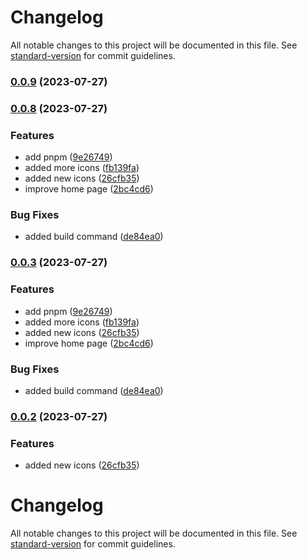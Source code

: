 # Changelog

All notable changes to this project will be documented in this file. See [standard-version](https://github.com/conventional-changelog/standard-version) for commit guidelines.

### [0.0.9](https://github.com/candidosales/svelte-shopify-polaris-icons/compare/v0.0.8...v0.0.9) (2023-07-27)

### [0.0.8](https://github.com/candidosales/svelte-shopify-polaris-icons/compare/v0.0.7...v0.0.8) (2023-07-27)


### Features

* add pnpm ([9e26749](https://github.com/candidosales/svelte-shopify-polaris-icons/commit/9e267492c8c9d0f56a5ed9da9f5c18278e88a321))
* added more icons ([fb139fa](https://github.com/candidosales/svelte-shopify-polaris-icons/commit/fb139fa9a14fdd206c9ce8bc725fd9118a6409e4))
* added new icons ([26cfb35](https://github.com/candidosales/svelte-shopify-polaris-icons/commit/26cfb3578206d9c2b0a3ece6e6f10e59c5077c12))
* improve home page ([2bc4cd6](https://github.com/candidosales/svelte-shopify-polaris-icons/commit/2bc4cd6b12eb7a2d063cc8fc535445ea57e7d8c0))


### Bug Fixes

* added build command ([de84ea0](https://github.com/candidosales/svelte-shopify-polaris-icons/commit/de84ea0b1ecd0db10d1db2de210ba604c277519d))

### [0.0.3](https://github.com/candidosales/svelte-shopify-polaris-icons/compare/v0.0.7...v0.0.3) (2023-07-27)


### Features

* add pnpm ([9e26749](https://github.com/candidosales/svelte-shopify-polaris-icons/commit/9e267492c8c9d0f56a5ed9da9f5c18278e88a321))
* added more icons ([fb139fa](https://github.com/candidosales/svelte-shopify-polaris-icons/commit/fb139fa9a14fdd206c9ce8bc725fd9118a6409e4))
* added new icons ([26cfb35](https://github.com/candidosales/svelte-shopify-polaris-icons/commit/26cfb3578206d9c2b0a3ece6e6f10e59c5077c12))
* improve home page ([2bc4cd6](https://github.com/candidosales/svelte-shopify-polaris-icons/commit/2bc4cd6b12eb7a2d063cc8fc535445ea57e7d8c0))


### Bug Fixes

* added build command ([de84ea0](https://github.com/candidosales/svelte-shopify-polaris-icons/commit/de84ea0b1ecd0db10d1db2de210ba604c277519d))

### [0.0.2](https://github.com/candidosales/svelte-shopify-polaris-icons/compare/v0.0.7...v0.0.2) (2023-07-27)


### Features

* added new icons ([26cfb35](https://github.com/candidosales/svelte-shopify-polaris-icons/commit/26cfb3578206d9c2b0a3ece6e6f10e59c5077c12))

# Changelog

All notable changes to this project will be documented in this file. See [standard-version](https://github.com/conventional-changelog/standard-version) for commit guidelines.
